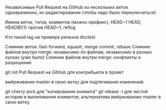 Независимые Pull Request на GitHub из нескольких веток одновременно, их редактирование (чтобы надо было переключаться)

Имена веток, тэгов, коммитов (можно префикс), HEAD~1
HEAD, HEAD@{1} против HEAD~1, reflog

Кто такой tag на примере релизов doctest

Слияние веток: fast-forward, squash, merge commit, rebase
Слияние файлов внутри merge: независимо по файлам, независимо в разных кусках (уже было)
Слияние файлов внутри merge: конфликты и разрешение

git init
Pull Request на GitHub для контрибьюта в проект

вмёрживание master в свою ветку для подтягивания изменений.

git cherry-pick для "копирования коммита"
git rebase -i для чистой истории и выпиливания коммитов; альтернатива вмёрживанию master в свою ветку

